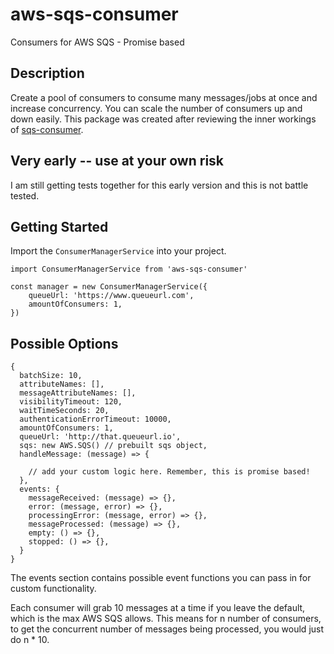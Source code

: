 # aws-sqs-consumer
Consumers for AWS SQS - Promise based

## Description

Create a pool of consumers to consume many messages/jobs at once and increase concurrency. You can scale the number of consumers up and down easily. This package was created after reviewing the inner workings of [sqs-consumer](https://www.npmjs.com/package/sqs-consumer).

## Very early -- use at your own risk

I am still getting tests together for this early version and this is not battle tested. 

## Getting Started

Import the `ConsumerManagerService` into your project.

```
import ConsumerManagerService from 'aws-sqs-consumer'

const manager = new ConsumerManagerService({
    queueUrl: 'https://www.queueurl.com',
    amountOfConsumers: 1,
})
```

## Possible Options

```
{
  batchSize: 10,
  attributeNames: [],
  messageAttributeNames: [],
  visibilityTimeout: 120,
  waitTimeSeconds: 20,
  authenticationErrorTimeout: 10000,
  amountOfConsumers: 1,
  queueUrl: 'http://that.queueurl.io',
  sqs: new AWS.SQS() // prebuilt sqs object,
  handleMessage: (message) => {
    
    // add your custom logic here. Remember, this is promise based!
  },
  events: {
    messageReceived: (message) => {},
    error: (message, error) => {},
    processingError: (message, error) => {},
    messageProcessed: (message) => {},
    empty: () => {},
    stopped: () => {},
  }
}
```

The events section contains possible event functions you can pass in for custom functionality. 

Each consumer will grab 10 messages at a time if you leave the default, which is the max AWS SQS allows. This means for n number of consumers, to get the concurrent number of messages being processed, you would just do n * 10. 
